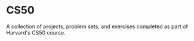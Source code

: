 # CS50
A collection of projects, problem sets, and exercises completed as part of Harvard's CS50 course.

